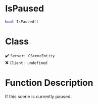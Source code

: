 # IsPaused
```lua
bool IsPaused()
```
# Class
✔️ `Server: CSceneEntity`  
❌ `Client: undefined`  

# Function Description
If this scene is currently paused.
